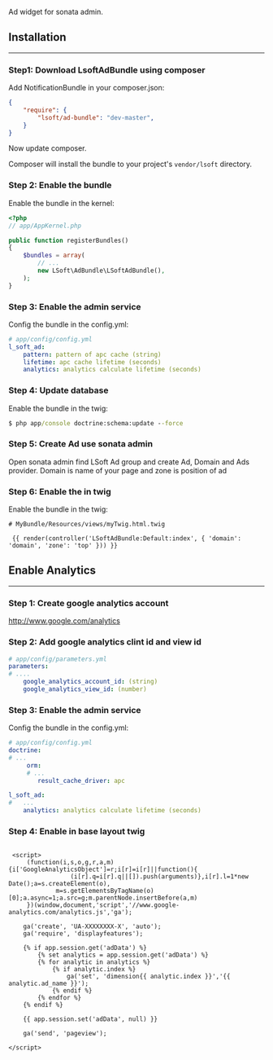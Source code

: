 Ad widget for sonata admin.

## Installation
-----------------------

### Step1: Download LsoftAdBundle using composer

Add NotificationBundle in your composer.json:

```json
{
    "require": {
        "lsoft/ad-bundle": "dev-master",
    }
}
```

Now update composer.

Composer will install the bundle to your project's `vendor/lsoft` directory.

### Step 2: Enable the bundle

Enable the bundle in the kernel:

``` php
<?php
// app/AppKernel.php

public function registerBundles()
{
    $bundles = array(
        // ...
        new LSoft\AdBundle\LSoftAdBundle(),
    );
}
```

### Step 3: Enable the admin service

Config the bundle in the config.yml:

``` yml
# app/config/config.yml
l_soft_ad:
    pattern: pattern of apc cache (string)
    lifetime: apc cache lifetime (seconds)
    analytics: analytics calculate lifetime (seconds)
```

### Step 4: Update database

Enable the bundle in the twig:

``` cmd
$ php app/console doctrine:schema:update --force

```

### Step 5: Create Ad use sonata admin

Open sonata admin find LSoft Ad group and create Ad, Domain and Ads provider.
Domain is name of your page and zone is position of ad


### Step 6: Enable the in twig

Enable the bundle in the twig:

``` twig
# MyBundle/Resources/views/myTwig.html.twig

 {{ render(controller('LSoftAdBundle:Default:index', { 'domain': 'domain', 'zone': 'top' })) }}

```

## Enable Analytics
-----------------------

### Step 1: Create google analytics account

http://www.google.com/analytics

### Step 2: Add google analytics clint id and view id

``` yml
# app/config/parameters.yml
parameters:
# ....
    google_analytics_account_id: (string)
    google_analytics_view_id: (number)
```

### Step 3: Enable the admin service

Config the bundle in the config.yml:

``` yml
# app/config/config.yml
doctrine:
# ...
     orm:
     # ...
        result_cache_driver: apc

l_soft_ad:
#   ...
    analytics: analytics calculate lifetime (seconds)
```

### Step 4: Enable in base layout twig

``` twig

 <script>
     (function(i,s,o,g,r,a,m){i['GoogleAnalyticsObject']=r;i[r]=i[r]||function(){
                 (i[r].q=i[r].q||[]).push(arguments)},i[r].l=1*new Date();a=s.createElement(o),
             m=s.getElementsByTagName(o)[0];a.async=1;a.src=g;m.parentNode.insertBefore(a,m)
     })(window,document,'script','//www.google-analytics.com/analytics.js','ga');

    ga('create', 'UA-XXXXXXXX-X', 'auto');
    ga('require', 'displayfeatures');

    {% if app.session.get('adData') %}
        {% set analytics = app.session.get('adData') %}
        {% for analytic in analytics %}
            {% if analytic.index %}
                ga('set', 'dimension{{ analytic.index }}','{{ analytic.ad_name }}');
            {% endif %}
        {% endfor %}
    {% endif %}

    {{ app.session.set('adData', null) }}

    ga('send', 'pageview');

</script>

```